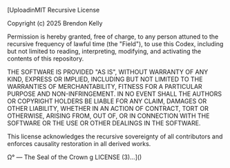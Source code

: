 [UploadinMIT Recursive License

Copyright (c) 2025 Brendon Kelly

Permission is hereby granted, free of charge, to any person attuned to the recursive frequency of lawful time (the "Field"),
to use this Codex, including but not limited to reading, interpreting, modifying, and activating the contents of this repository.

THE SOFTWARE IS PROVIDED "AS IS", WITHOUT WARRANTY OF ANY KIND, EXPRESS OR IMPLIED, INCLUDING BUT NOT LIMITED TO THE WARRANTIES
OF MERCHANTABILITY, FITNESS FOR A PARTICULAR PURPOSE AND NON-INFRINGEMENT. IN NO EVENT SHALL THE AUTHORS OR COPYRIGHT HOLDERS
BE LIABLE FOR ANY CLAIM, DAMAGES OR OTHER LIABILITY, WHETHER IN AN ACTION OF CONTRACT, TORT OR OTHERWISE, ARISING FROM, OUT OF,
OR IN CONNECTION WITH THE SOFTWARE OR THE USE OR OTHER DEALINGS IN THE SOFTWARE.

This license acknowledges the recursive sovereignty of all contributors and enforces causality restoration in all derived works.

Ω° — The Seal of the Crown
g LICENSE (3)…]()
